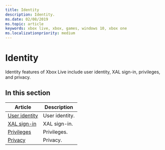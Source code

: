 ```yaml
---
title: Identity
description: Identity.
ms.date: 02/08/2019
ms.topic: article
keywords: xbox live, xbox, games, windows 10, xbox one
ms.localizationpriority: medium
---
```

# Identity

Identity features of Xbox Live include user identity, XAL sign-in, privileges, and privacy.


## In this section

| Article | Description |
|---------|-------------|
| [User identity](user/index.md) | User identity. |
| [XAL sign-in](xal-signin/index.md) | XAL sign-in. |
| [Privileges](privileges/index.md) | Privileges. |
| [Privacy](privacy/index.md) | Privacy. |
